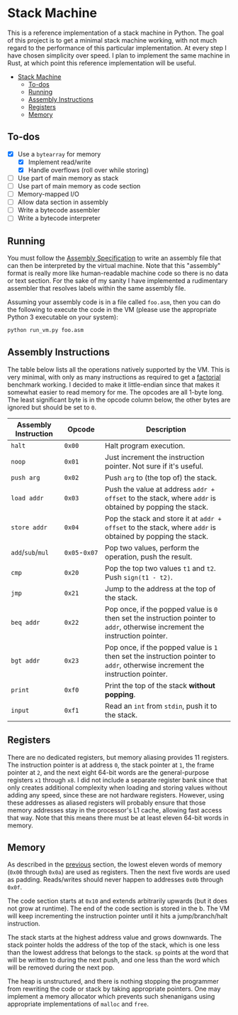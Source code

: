 # Stack Machine

This is a reference implementation of a stack machine in Python. The goal of
this project is to get a minimal stack machine working, with not much regard
to the performance of this particular implementation. At every step I have
chosen simplicity over speed. I plan to implement the same machine in Rust,
at which point this reference implementation will be useful.

- [Stack Machine](#stack-machine)
  - [To-dos](#to-dos)
  - [Running](#running)
  - [Assembly Instructions](#assembly-instructions)
  - [Registers](#registers)
  - [Memory](#memory)

## To-dos

- [x] Use a `bytearray` for memory
  - [x] Implement read/write
  - [x] Handle overflows (roll over while storing)
- [ ] Use part of main memory as stack
- [ ] Use part of main memory as code section
- [ ] Memory-mapped I/O
- [ ] Allow data section in assembly
- [ ] Write a bytecode assembler
- [ ] Write a bytecode interpreter
## Running

You must follow the [Assembly Specification](#assembly-specification) to
write an assembly file that can then be interpreted by the virtual machine.
Note that this "assembly" format is really more like human-readable machine
code so there is no data or text section. For the sake of my sanity I have
implemented a rudimentary assembler that resolves labels within the same
assembly file.

Assuming your assembly code is in a file called `foo.asm`, then you can do the
following to execute the code in the VM (please use the appropriate Python 3
executable on your system):
```bash
python run_vm.py foo.asm
```

## Assembly Instructions

The table below lists all the operations natively supported by the VM. This is
very minimal, with only as many instructions as required to get a
[factorial](factorial.asm) benchmark working. I decided to make it
little-endian since that makes it somewhat easier to read memory for me.
The opcodes are all 1-byte long. The least significant byte is in the opcode
column below, the other bytes are ignored but should be set to `0`.

| Assembly Instruction | Opcode        | Description                                                                                                                   |
| -------------------- | ------------- | ----------------------------------------------------------------------------------------------------------------------------- |
| `halt`               | `0x00`        | Halt program execution.                                                                                                       |
| `noop`               | `0x01`        | Just increment the instruction pointer. Not sure if it's useful.                                                              |
| `push arg`           | `0x02`        | Push `arg` to (the top of) the stack.                                                                                         |
| `load addr`          | `0x03`        | Push the value at address `addr + offset` to the stack, where `addr` is obtained by popping the stack.                        |
| `store addr`         | `0x04`        | Pop the stack and store it at `addr + offset` to the stack, where `addr` is obtained by popping the stack.                    |
| `add`/`sub`/`mul`    | `0x05`-`0x07` | Pop two values, perform the operation, push the result.                                                                       |
| `cmp`                | `0x20`        | Pop the top two values `t1` and `t2`. Push `sign(t1 - t2)`.                                                                   |
| `jmp`                | `0x21`        | Jump to the address at the top of the stack.                                                                                  |
| `beq addr`           | `0x22`        | Pop once, if the popped value is `0` then set the instruction pointer to `addr`, otherwise increment the instruction pointer. |
| `bgt addr`           | `0x23`        | Pop once, if the popped value is `1` then set the instruction pointer to `addr`, otherwise increment the instruction pointer. |
| `print`              | `0xf0`        | Print the top of the stack **without popping**.                                                                               |
| `input`              | `0xf1`        | Read an `int` from `stdin`, push it to the stack.                                                                             |


## Registers

There are no dedicated registers, but memory aliasing provides 11 registers.
The instruction pointer is at address `0`, the stack pointer at `1`, the
frame pointer at `2`, and the next eight 64-bit words are the general-purpose
registers `x1` through `x8`. I did not include a separate register bank since
that only creates additional complexity when loading and storing values without
adding any speed, since these are not hardware registers. However, using these
addresses as aliased registers will probably ensure that those memory addresses
stay in the processor's L1 cache, allowing fast access that way. Note that this
means there must be at least eleven 64-bit words in memory.

## Memory

As described in the [previous](#registers) section, the lowest eleven words of
memory (`0x00` through `0x0a`) are used as registers. Then the next five words
are used as padding. Reads/writes should never happen to addresses `0x0b`
through `0x0f`.

The code section starts at `0x10` and extends arbitrarily upwards (but it does
not grow at runtime). The end of the code section is stored in the b. The VM
will keep incrementing the instruction pointer until it hits a jump/branch/halt
instruction.

The stack starts at the highest address value and grows downwards. The stack
pointer holds the address of the top of the stack, which is one less than the
lowest address that belongs to the stack. `sp` points at the word that will be
written to during the next push, and one less than the word which will be
removed during the next pop.

The heap is unstructured, and there is nothing stopping the programmer from
rewriting the code or stack by taking appropriate pointers. One may implement
a memory allocator which prevents such shenanigans using appropriate
implementations of `malloc` and `free`.
